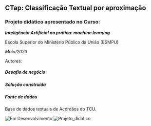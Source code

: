 ## CTap: Classificação Textual por aproximação
### Projeto didático apresentado no Curso:
***Inteligência Artificial na prática: machine learning***

Escola Superior do Ministério Público da União (ESMPU)

*Maio/2023*

Autores:

##### Desafio de negócio

##### Solução construída

##### Fonte de dados
Base de dados textuais de Acórdãos do TCU.

![Em Desenvolvimento](http://img.shields.io/static/v1?label=STATUS&message=EM%20DESENVOLVIMENTO&color=blue)
![Projeto_didatico](http://img.shields.io/static/v1?label=FINALIDADE&message=DIDÁTICA&color=green)
